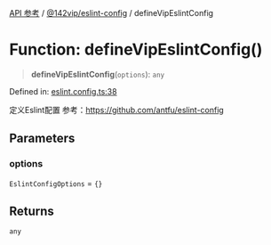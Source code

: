 [API 参考](../../../index.md) / [@142vip/eslint-config](../index.md) / defineVipEslintConfig

# Function: defineVipEslintConfig()

> **defineVipEslintConfig**(`options`): `any`

Defined in: [eslint.config.ts:38](https://github.com/142vip/core-x/blob/15d5bc9ef4bece78c0e60bdf074a2d245f625100/packages/eslint-config/src/eslint.config.ts#L38)

定义Eslint配置
参考：https://github.com/antfu/eslint-config

## Parameters

### options

`EslintConfigOptions` = `{}`

## Returns

`any`
